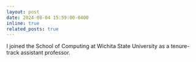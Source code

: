 ```yaml
---
layout: post
date: 2024-08-04 15:59:00-0400
inline: true
related_posts: true
---
```


I joined the School of Computing at Wichita State University as a tenure-track assistant professor.